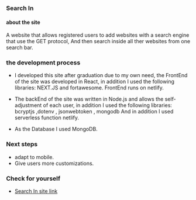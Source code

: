 ### Search In

#### about the site
 A website that allows registered users to add websites with a search engine that use the GET protocol,
 And then search inside all ther websites  from one search bar.

### the development process
- I developed this site after graduation due to my own need, the FrontEnd of the site was developed in React, in addition I used the following libraries:
NEXT.JS and fortawesome.
FrontEnd runs on netlify.

- The backEnd of the site was written in Node.js and allows the self-adjustment of each user, in addition I used the following libraries:
bcryptjs ,dotenv , jsonwebtoken , mongodb And in addition I used serverless function netlify.

- As the Database I used MongoDB.

### Next steps
- adapt to mobile.
- Give users more customizations.

### Check for yourself
- [Search In site link](https://searchin.netlify.app "Search In site link")
